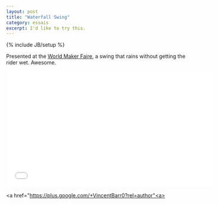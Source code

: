 ```yaml
---
layout: post
title: "Waterfall Swing"
category: essais
excerpt: I'd like to try this.  
---
```

{% include JB/setup %}

Presented at the [World Maker Faire](http://makerfaire.com), a swing that rains without getting the rider wet. Awesome.  

<iframe width="560" height="315" src="//www.youtube.com/embed/p1uwQVtHHOQ" frameborder="0"> </iframe>

<a href="https://plus.google.com/+VincentBarr0?rel=author"<a></a>